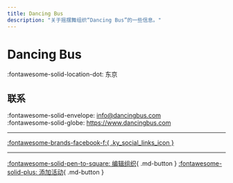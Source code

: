 ```yaml
---
title: Dancing Bus
description: "关于摇摆舞组织“Dancing Bus”的一些信息。"
---
```


# Dancing Bus

:fontawesome-solid-location-dot: 东京  


## 联系

:fontawesome-solid-envelope: <info@dancingbus.com>  
:fontawesome-solid-globe: <https://www.dancingbus.com>  

---

 [:fontawesome-brands-facebook-f:{ .ky_social_links_icon }](https://www.facebook.com/dancingbus)

---

[:fontawesome-solid-pen-to-square: 编辑组织](https://github.com/swingdance/orgs/issues/new?assignees=&labels=update+org&projects=&template=03-update_entity.yml&title=Update%20Org%3A%20ja_JP%20%E2%80%A2%20Dancing%20Bus&region=ja_JP&id=dancing-bus&name=Dancing%20Bus){ .md-button } [:fontawesome-solid-plus: 添加活动](https://github.com/swingdance/events/issues/new?assignees=&labels=add+event&projects=&template=02-add_entity.yml&title=Add%20Event%3A%20ja_JP%20%E2%80%A2%20%3CName%3E&region=ja_JP&province=Tokyo&city=Tokyo&org_id=dancing-bus){ .md-button }
